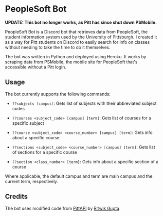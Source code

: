# PeopleSoft Bot

**UPDATE: This bot no longer works, as Pitt has since shut down PSMobile.**

PeopleSoft Bot is a Discord bot that retrieves data from PeopleSoft, the student information system used by the University of Pittsburgh.
I created it as a way for Pitt students on Discord to easily search for info on classes without needing to take the time to do it themselves.

The bot was written in Python and deployed using Heroku.
It works by scraping data from PSMobile, the mobile site for PeopleSoft that's accessible without a Pitt login.

## Usage

The bot currently supports the following commands:

- `??subjects [campus]`: Gets list of subjects with their abbreviated subject codes

- `??courses <subject_code> [campus] [term]`: Gets list of courses for a specific subject

- `??course <subject_code> <course_number> [campus] [term]`: Gets info about a specific course

- `??sections <subject_code> <course_number> [campus] [term]`: Gets list of sections for a specific course

- `??section <class_number> [term]`: Gets info about a specific section of a course

Where applicable, the default campus and term are main campus and the current term, respectively.

## Credits

The bot uses modified code from [PittAPI](https://github.com/pittcsc/PittAPI) by [Ritwik Gupta](https://github.com/RitwikGupta).
